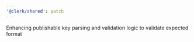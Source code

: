 ```yaml
---
'@clerk/shared': patch
---
```


Enhancing publishable key parsing and validation logic to validate expected format
